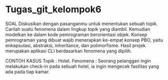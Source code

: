 # Tugas_git_kelompok6
SOAL
Diskusikan dengan pasanganmu untuk menentukan sebuah topik. Carilah suatu fenomena dalam lingkup topik yang diambil. Kemudian modelkan ke dalam kode pemrograman berorientasi objek. Konsep pemrograman yang dibuat wajib menerapkan ke-empat konsep PBO, yaitu enkapsulasi, abstraksi, inheritance, dan polimorfisme. Hasil projek merupakan aplikasi CLI berdasarkan fenomena yang dipilih.

CONTOH KASUS
Topik : Hotel.
Fenomena : Seorang pelanggan ingin melakukan check-in pada sebuah hotel, ia ingin mengecek fasilitas yang ada pada tiap kamar.
